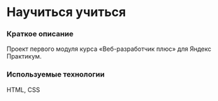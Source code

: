 # Научиться учиться

### Краткое описание

Проект первого модуля курса «Веб-разработчик плюс» для Яндекс Практикум.

### Используемые технологии

HTML, CSS
